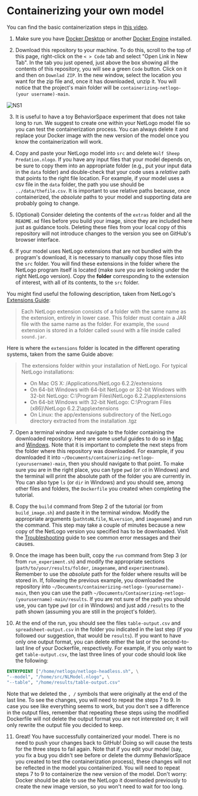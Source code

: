 # Containerizing your own model

You can find the basic containerization steps in [this video](https://youtu.be/ICYM-vXx_Q4).

 1. Make sure you have [Docker Desktop](https://www.docker.com/products/docker-desktop) or another [Docker Engine](https://docs.docker.com/engine/install/) installed.

 2. Download this repository to your machine. To do this, scroll to the top of this page, right-click on the `< > Code` tab and select "Open Link in New Tab". In the tab you just opened, just above the box showing all the contents of this repository, you will see a green `Code` button. Click on it and then on `Downlad ZIP`. In the new window, select the location you want for the zip file and, once it has downloaded, unzip it. You will notice that the project's main folder will be `containerizing-netlogo-(your username)-main`.
 
 ![NS1](extras/images/NS1.png)
 
 3. It is useful to have a toy BehaviorSpace experiment that does not take long to run. We suggest to create one within your NetLogo model file so you can test the containerization process. You can always delete it and replace your Docker image with the new version of the model once you know the containerization will work.
 
 4. Copy and paste your NetLogo model into `src` and delete `Wolf Sheep Predation.nlogo`. If you have any input files that your model depends on, be sure to copy them into an appropriate folder (e.g., put your input data in the `data` folder) and double-check that your code uses a _relative_ path that points to the right file location. For example, if your model uses a csv file in the `data` folder, the path you use should be `../data/thefile.csv`. It is important to use relative paths because, once containerized, the _absolute_ paths to your model and supporting data are probably going to change.
 
 5. (Optional) Consider deleting the contents of the `extras` folder and all the `README.md` files before you build your image, since they are included here just as guidance tools. Deleting these files from your local copy of this repository will not introduce changes to the version you see on GitHub's browser interface.
 
 6. If your model uses NetLogo extensions that are not bundled with the program's download, it is necessary to manually copy those files into the `src` folder. You will find these extensions in the folder where the NetLogo program itself is located (make sure you are looking under the right NetLogo version). Copy the **folder** corresponding to the extension of interest, with all of its contents, to the `src` folder.
 
 You might find useful the following description, taken from NetLogo's [Extensions Guide](https://ccl.northwestern.edu/netlogo/docs/extensions.html):

> Each NetLogo extension consists of a folder with the same name as the extension, entirely in lower case. This folder must contain a JAR file with the same name as the folder. For example, the `sound` extension is stored in a folder called `sound` with a file inside called `sound.jar`.

Here is where the `extensions` folder is located in the different operating systems, taken from the same Guide above:

> The extensions folder within your installation of NetLogo. For typical NetLogo installations:
> - On Mac OS X: /Applications/NetLogo 6.2.2/extensions
> - On 64-bit Windows with 64-bit NetLogo or 32-bit Windows with 32-bit NetLogo: C:\Program Files\NetLogo 6.2.2\app\extensions
> - On 64-bit Windows with 32-bit NetLogo: C:\Program Files (x86)\NetLogo 6.2.2\app\extensions
> - On Linux: the app/extensions subdirectory of the NetLogo directory extracted from the installation .tgz
    
 7. Open a terminal window and navigate to the folder containing the downloaded repository. Here are some useful guides to do so in [Mac](https://www.macworld.com/article/2042378/master-the-command-line-navigating-files-and-folders.html) and [Windows](https://www.computerhope.com/issues/chusedos.htm). Note that it is important to complete the next steps from the folder where this repository was downloaded. For example, if you downloaded it into `~/Documents/containerizing-netlogo-(yourusername)-main`, then you should navigate to that point. To make sure you are in the right place, you can type `pwd` (or `cd` in Windows) and the terminal will print the absolute path of the folder you are currently in. You can also type `ls` (or `dir` in Windows) and you should see, among other files and folders, the `Dockerfile` you created when completing the tutorial.
 
 8. Copy the `build` command from Step 2 of the tutorial (or from `build_image.sh`) and paste it in the terminal window. Modify the appropriate arguments (`pathtoNLfile`, `NLversion`, and `imagename`) and run the command. This step may take a couple of minutes because a new copy of the NetLogo version you specified has to be downloaded. Visit the [Troubleshooting](../extras/Troubleshooting.md) guide to see common error messages and their causes.
 
 9. Once the image has been built, copy the `run` command from Step 3 (or from `run_experiment.sh`) and modify the appropriate sections (`path/to/your/results/folder`, `imagename`, and `experimentname`). Remember to use the _absolute_ path for the folder where results will be stored in. If, following the previous example, you downloaded the repository into `~/Documents/containerizing-netlogo-(yourusername)-main`, then you can use the path `~/Documents/Containerizing-netlogo-(yourusername)-main/results`. If you are not sure of the path you should use, you can type `pwd` (or `cd` in Windows) and just add `/results` to the path shown (assuming you are still in the project's folder).
 
 10. At the end of the run, you should see the files `table-output.csv` and `spreadsheet-output.csv` in the folder you indicated in the last step (if you followed our suggestion, that would be `results`). If you want to have only one output format, you can delete either the last or the second-to-last line of your Dockerfile, respectively. For example, if you only want to get `table-output.csv`, the last three lines of your code should look like the following:
 
```Dockerfile
ENTRYPOINT ["/home/netlogo/netlogo-headless.sh", \
"--model", "/home/src/NLModel.nlogo", \
"--table", "/home/results/table-output.csv"
``` 
 
Note that we deleted the `, /` symbols that were originally at the end of the last line. To see the changes, you will need to repeat the steps 7 to 9. In case you see like everything seems to work, but you don't see a difference in the output files, remember that repeating these steps using the modified Dockerfile will not delete the output format you are not interested on; it will only rewrite the output file you decided to keep.
 
 11. Great! You have successfully containerized your model. There is no need to push your changes back to GitHub! Doing so will cause the tests for the three steps to fail again. Note that if you edit your model (say, you fix a bug you didn't see before or delete the dummy BehaviorSpace you created to test the containerization process), these changes will not be reflected in the model you containerized. You will need to repeat steps 7 to 9 to containerize the new version of the model. Don't worry: Docker should be able to use the NetLogo it downloaded previously to create the new image version, so you won't need to wait for too long.
 
 
